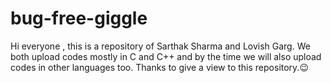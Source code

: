 # bug-free-giggle
Hi everyone , this is a repository of Sarthak Sharma and Lovish Garg. We both upload codes mostly in C and C++ and by the time we will also upload codes in other languages too.
Thanks to give a view to this repository.😉
